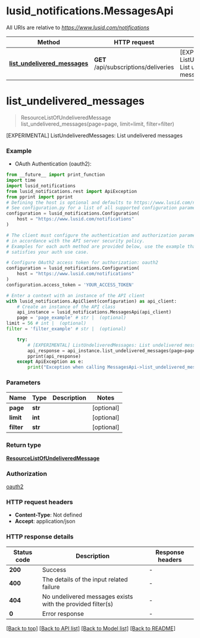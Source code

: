 # lusid_notifications.MessagesApi

All URIs are relative to *https://www.lusid.com/notifications*

Method | HTTP request | Description
------------- | ------------- | -------------
[**list_undelivered_messages**](MessagesApi.md#list_undelivered_messages) | **GET** /api/subscriptions/deliveries | [EXPERIMENTAL] ListUndeliveredMessages: List undelivered messages


# **list_undelivered_messages**
> ResourceListOfUndeliveredMessage list_undelivered_messages(page=page, limit=limit, filter=filter)

[EXPERIMENTAL] ListUndeliveredMessages: List undelivered messages

### Example

* OAuth Authentication (oauth2):
```python
from __future__ import print_function
import time
import lusid_notifications
from lusid_notifications.rest import ApiException
from pprint import pprint
# Defining the host is optional and defaults to https://www.lusid.com/notifications
# See configuration.py for a list of all supported configuration parameters.
configuration = lusid_notifications.Configuration(
    host = "https://www.lusid.com/notifications"
)

# The client must configure the authentication and authorization parameters
# in accordance with the API server security policy.
# Examples for each auth method are provided below, use the example that
# satisfies your auth use case.

# Configure OAuth2 access token for authorization: oauth2
configuration = lusid_notifications.Configuration(
    host = "https://www.lusid.com/notifications"
)
configuration.access_token = 'YOUR_ACCESS_TOKEN'

# Enter a context with an instance of the API client
with lusid_notifications.ApiClient(configuration) as api_client:
    # Create an instance of the API class
    api_instance = lusid_notifications.MessagesApi(api_client)
    page = 'page_example' # str |  (optional)
limit = 56 # int |  (optional)
filter = 'filter_example' # str |  (optional)

    try:
        # [EXPERIMENTAL] ListUndeliveredMessages: List undelivered messages
        api_response = api_instance.list_undelivered_messages(page=page, limit=limit, filter=filter)
        pprint(api_response)
    except ApiException as e:
        print("Exception when calling MessagesApi->list_undelivered_messages: %s\n" % e)
```

### Parameters

Name | Type | Description  | Notes
------------- | ------------- | ------------- | -------------
 **page** | **str**|  | [optional] 
 **limit** | **int**|  | [optional] 
 **filter** | **str**|  | [optional] 

### Return type

[**ResourceListOfUndeliveredMessage**](ResourceListOfUndeliveredMessage.md)

### Authorization

[oauth2](../README.md#oauth2)

### HTTP request headers

 - **Content-Type**: Not defined
 - **Accept**: application/json

### HTTP response details
| Status code | Description | Response headers |
|-------------|-------------|------------------|
**200** | Success |  -  |
**400** | The details of the input related failure |  -  |
**404** | No undelivered messages exists with the provided filter(s) |  -  |
**0** | Error response |  -  |

[[Back to top]](#) [[Back to API list]](../README.md#documentation-for-api-endpoints) [[Back to Model list]](../README.md#documentation-for-models) [[Back to README]](../README.md)

